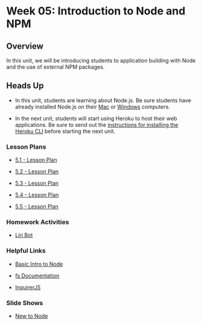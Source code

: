 # Week 05: Introduction to Node and NPM

## Overview

In this unit, we will be introducing students to application building with Node and the use of external NPM packages.

## Heads Up

* In this unit, students are learning about Node.js. Be sure students have already installed Node.js on their [Mac](../../../01-Class-Content/09-NodeJS/04-Supplemental/nodejs-install-mac.md) or [Windows](../../../01-Class-Content/09-NodeJS/04-Supplemental/nodejs-install-win.md) computers.

* In the next unit, students will start using Heroku to host their web applications. Be sure to send out the [instructions for installing the Heroku CLI](../../../01-Class-Content/10-OOP/04-Supplemental/heroku-install.md) before starting the next unit. 

### Lesson Plans

* [5.1 - Lesson Plan](01-Day/01-Day-LessonPlan.md)

* [5.2 - Lesson Plan](02-Day/02-Day-LessonPlan.md)

* [5.3 - Lesson Plan](03-Day/03-Day-LessonPlan.md)

* [5.4 - Lesson Plan](04-Day/04-Day-LessonPlan.md)

* [5.5 - Lesson Plan](05-Day/05-Day-LessonPlan.md)

### Homework Activities

* [Liri Bot](../../../01-Class-Content/10-nodejs/02-Homework/Instructions/)

### Helpful Links

* [Basic Intro to Node](https://blog.codeship.com/node-js-tutorial/)

* [fs Documentation](https://nodejs.org/api/fs.html)

* [InquirerJS](https://www.npmjs.com/package/inquirer)

### Slide Shows

* [New to Node](https://docs.google.com/presentation/d/1_thzaJ4qUb-gis58By-5t0yjdK533MmADdJrURBU7wI/edit?usp=sharing)
